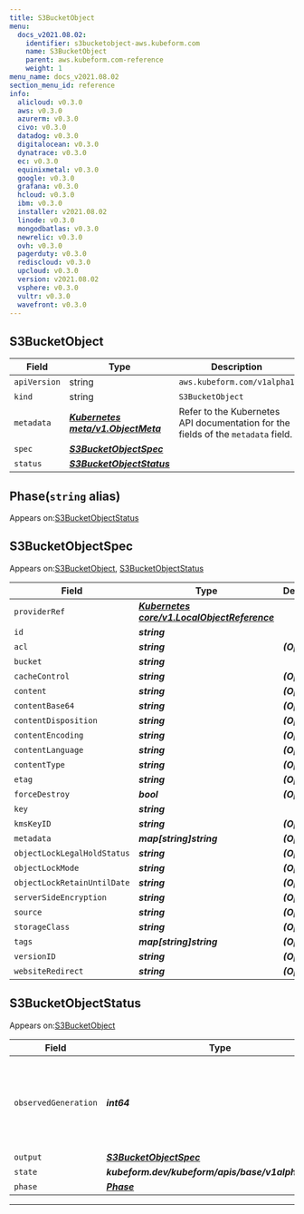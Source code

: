 ```yaml
---
title: S3BucketObject
menu:
  docs_v2021.08.02:
    identifier: s3bucketobject-aws.kubeform.com
    name: S3BucketObject
    parent: aws.kubeform.com-reference
    weight: 1
menu_name: docs_v2021.08.02
section_menu_id: reference
info:
  alicloud: v0.3.0
  aws: v0.3.0
  azurerm: v0.3.0
  civo: v0.3.0
  datadog: v0.3.0
  digitalocean: v0.3.0
  dynatrace: v0.3.0
  ec: v0.3.0
  equinixmetal: v0.3.0
  google: v0.3.0
  grafana: v0.3.0
  hcloud: v0.3.0
  ibm: v0.3.0
  installer: v2021.08.02
  linode: v0.3.0
  mongodbatlas: v0.3.0
  newrelic: v0.3.0
  ovh: v0.3.0
  pagerduty: v0.3.0
  rediscloud: v0.3.0
  upcloud: v0.3.0
  version: v2021.08.02
  vsphere: v0.3.0
  vultr: v0.3.0
  wavefront: v0.3.0
---
```


## S3BucketObject
| Field | Type | Description |
| ------ | ----- | ----------- |
| `apiVersion` | string | `aws.kubeform.com/v1alpha1` |
|    `kind` | string | `S3BucketObject` |
| `metadata` | ***[Kubernetes meta/v1.ObjectMeta](https://v1-18.docs.kubernetes.io/docs/reference/generated/kubernetes-api/v1.18/#objectmeta-v1-meta)***|Refer to the Kubernetes API documentation for the fields of the `metadata` field.|
| `spec` | ***[S3BucketObjectSpec](#s3bucketobjectspec)***||
| `status` | ***[S3BucketObjectStatus](#s3bucketobjectstatus)***||
## Phase(`string` alias)

Appears on:[S3BucketObjectStatus](#s3bucketobjectstatus)

## S3BucketObjectSpec

Appears on:[S3BucketObject](#s3bucketobject), [S3BucketObjectStatus](#s3bucketobjectstatus)

| Field | Type | Description |
| ------ | ----- | ----------- |
| `providerRef` | ***[Kubernetes core/v1.LocalObjectReference](https://v1-18.docs.kubernetes.io/docs/reference/generated/kubernetes-api/v1.18/#localobjectreference-v1-core)***||
| `id` | ***string***||
| `acl` | ***string***| ***(Optional)*** |
| `bucket` | ***string***||
| `cacheControl` | ***string***| ***(Optional)*** |
| `content` | ***string***| ***(Optional)*** |
| `contentBase64` | ***string***| ***(Optional)*** |
| `contentDisposition` | ***string***| ***(Optional)*** |
| `contentEncoding` | ***string***| ***(Optional)*** |
| `contentLanguage` | ***string***| ***(Optional)*** |
| `contentType` | ***string***| ***(Optional)*** |
| `etag` | ***string***| ***(Optional)*** |
| `forceDestroy` | ***bool***| ***(Optional)*** |
| `key` | ***string***||
| `kmsKeyID` | ***string***| ***(Optional)*** |
| `metadata` | ***map[string]string***| ***(Optional)*** |
| `objectLockLegalHoldStatus` | ***string***| ***(Optional)*** |
| `objectLockMode` | ***string***| ***(Optional)*** |
| `objectLockRetainUntilDate` | ***string***| ***(Optional)*** |
| `serverSideEncryption` | ***string***| ***(Optional)*** |
| `source` | ***string***| ***(Optional)*** |
| `storageClass` | ***string***| ***(Optional)*** |
| `tags` | ***map[string]string***| ***(Optional)*** |
| `versionID` | ***string***| ***(Optional)*** |
| `websiteRedirect` | ***string***| ***(Optional)*** |
## S3BucketObjectStatus

Appears on:[S3BucketObject](#s3bucketobject)

| Field | Type | Description |
| ------ | ----- | ----------- |
| `observedGeneration` | ***int64***| ***(Optional)*** Resource generation, which is updated on mutation by the API Server.|
| `output` | ***[S3BucketObjectSpec](#s3bucketobjectspec)***| ***(Optional)*** |
| `state` | ***kubeform.dev/kubeform/apis/base/v1alpha1.State***| ***(Optional)*** |
| `phase` | ***[Phase](#phase)***| ***(Optional)*** |
---
